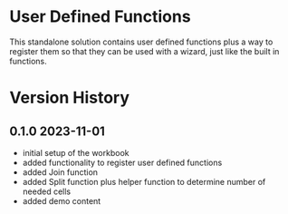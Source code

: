 # User Defined Functions
This standalone solution contains user defined functions plus a way to register them so that they can be used with a wizard, just like the built in functions.

# Version History

## 0.1.0 2023-11-01
+ initial setup of the workbook
+ added functionality to register user defined functions
+ added Join function
+ added Split function plus helper function to determine number of needed cells
+ added demo content